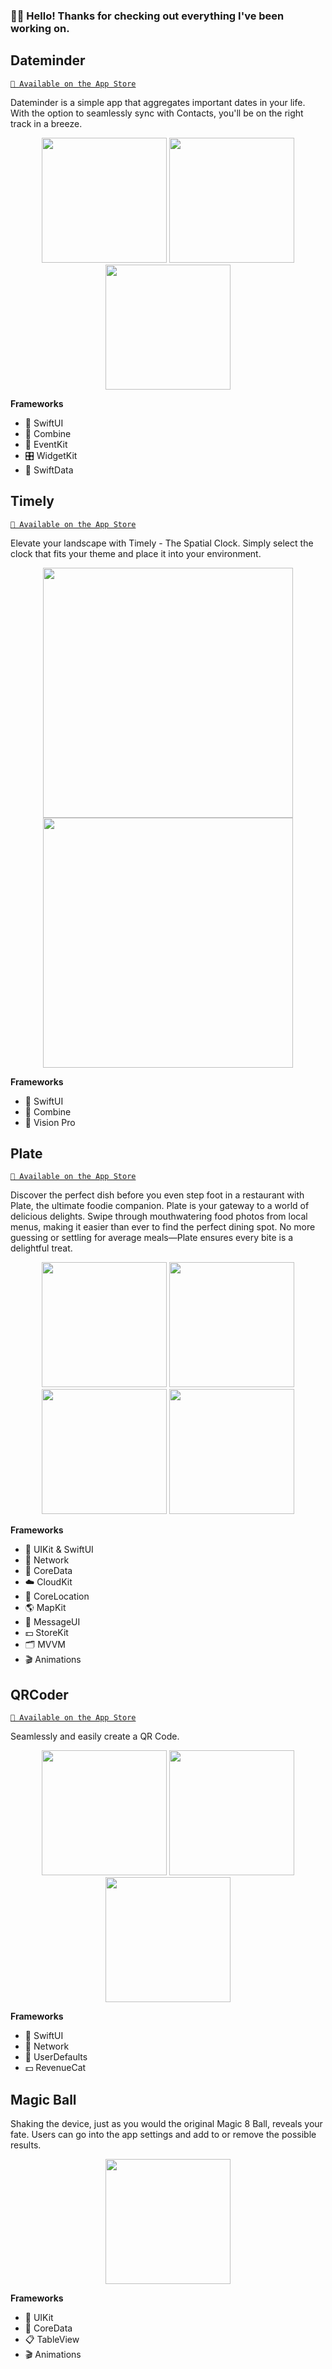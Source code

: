 ### 👋🏻 Hello! Thanks for checking out everything I've been working on.

## Dateminder
[`📲 Available on the App Store`](https://apps.apple.com/us/app/dateminder-event-reminders/id6480020164)

Dateminder is a simple app that aggregates important dates in your life. With the option to seamlessly sync with Contacts, you'll be on the right track in a breeze.

<p align="center">
 <img src="https://github.com/user-attachments/assets/e1c89d0c-8f87-481e-895c-ed0ad9590fa9", width="200"/>
  <img src="https://github.com/user-attachments/assets/2396d50c-5d92-4659-854a-5c2b4827d6db", width="200"/>
   <img src="https://github.com/user-attachments/assets/2093bc3e-60ac-4a6e-8459-e54525111909", width="200"/>
</p>

**Frameworks**
- 📱 SwiftUI
- 🔀 Combine
- 🎁 EventKit
- 🎛️ WidgetKit
- 💽 SwiftData
  

## Timely
[`📲 Available on the App Store`](https://apps.apple.com/us/app/timely-the-spatial-clock/id6476117550)

Elevate your landscape with Timely - The Spatial Clock. Simply select the clock that fits your theme and place it into your environment.

<p align="center">
      <img src="https://github.com/jordancoe/iOS-Developer-Portfolio/assets/23445024/317592a0-8a8b-449c-9776-a8374669cc87", width="400"/>
   <img src="https://github.com/jordancoe/iOS-Developer-Portfolio/assets/23445024/086b69c8-623a-4092-ac5c-fd455b6f1ac6", width="400"/>
</p>

**Frameworks**
- 📱 SwiftUI
- 🔀 Combine
- 🥽 Vision Pro

  
## Plate
[`📲 Available on the App Store`](https://apps.apple.com/us/app/plate-plate-it-or-slate-it/id1670796474)

Discover the perfect dish before you even step foot in a restaurant with Plate, the ultimate foodie companion. Plate is your gateway to a world of delicious delights. Swipe through mouthwatering food photos from local menus, making it easier than ever to find the perfect dining spot. No more guessing or settling for average meals—Plate ensures every bite is a delightful treat.

<p align="center">
   <img src="https://github.com/jordancoe/iOS-Developer-Portfolio/assets/23445024/39112b2f-95a8-4306-9fc1-85e54a2d133c", width="200"/>
   <img src="https://github.com/jordancoe/iOS-Developer-Portfolio/assets/23445024/dd323a57-afeb-4e86-b2ac-441a7318a2a3", width="200"/>
   <img src="https://github.com/jordancoe/iOS-Developer-Portfolio/assets/23445024/270cd9cc-0d35-48b5-a9ff-d557185b1e2c", width="200"/>
   <img src="https://github.com/jordancoe/iOS-Developer-Portfolio/assets/23445024/0f46a8a6-a512-43e0-8051-c7811686b4e3", width="200"/>
</p>

**Frameworks**
- 📱 UIKit & SwiftUI
- 🛜 Network
- 💽 CoreData
- ☁️ CloudKit
- 📍 CoreLocation
- 🌎 MapKit
- 💬 MessageUI
- 💵 StoreKit
- 🗂️ MVVM
- 🎬 Animations


## QRCoder
[`📲 Available on the App Store`](https://apps.apple.com/us/app/qrcoder-qr-code-creator/id6463666429)

Seamlessly and easily create a QR Code.

<p align="center">
   <img src="https://github.com/jordancoe/iOS-Developer-Portfolio/assets/23445024/7f98b5c1-d5ea-448f-9a67-318cc282a236", width="200"/>
   <img src="https://github.com/jordancoe/iOS-Developer-Portfolio/assets/23445024/fac7337f-05c5-4727-a69a-fff92e270b48", width="200"/>
   <img src="https://github.com/jordancoe/iOS-Developer-Portfolio/assets/23445024/b23a8cd2-691c-4c5c-bfa0-886d8d1b9efe", width="200"/>
</p>

**Frameworks**
- 📱 SwiftUI
- 🛜 Network
- 💽 UserDefaults
- 💵 RevenueCat


## Magic Ball
Shaking the device, just as you would the original Magic 8 Ball, reveals your fate. Users can go into the app settings and add to or remove the possible results.

<p align="center">
   <img src="https://github.com/jordancoe/iOS-Developer-Portfolio/assets/23445024/5fafd95b-67a6-4b7f-9499-d26aed134c75", width="200"/>
</p>


**Frameworks**
- 📱 UIKit
- 💽 CoreData
- 📋 TableView
- 🎬 Animations
